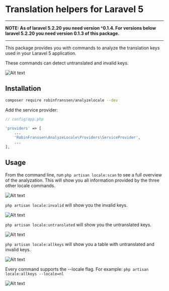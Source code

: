 # Translation helpers for Laravel 5
-----

**NOTE: As of laravel 5.2.20 you need version ^0.1.4. For versions below laravel 5.2.20 you need version 0.1.3 of this package.**

-----
This package provides you with commands to analyze the translation keys used in your Laravel 5 application.

These commands can detect untranslated and invalid keys.

![Alt text](http://www.robinfranssen.be/screenshot0.png "Scan everything")

## Installation

```bash
composer require robinfranssen/analyzelocale --dev
```

Add the service provider:
```php
// config/app.php

'providers' => [
	...
	'RobinFranssen\AnalyzeLocale\Providers\ServiceProvider',
	...
],
```
## Usage

From the command line, run `php artisan locale:scan` to see a full overview of the analyzation. 
This will show you all information provided by the three other locale commands.

![Alt text](http://www.robinfranssen.be/screenshot1.png "Scan everything")

`php artisan locale:invalid` will show you the invalid keys.

![Alt text](http://www.robinfranssen.be/screenshot2.png "Scan invalid keys")

`php artisan locale:untranslated` will show you the untranslated keys.

![Alt text](http://www.robinfranssen.be/screenshot3.png "Scan untranslated keys")

`php artisan locale:allkeys` will show you a table with untranslated and invalid keys.

![Alt text](http://www.robinfranssen.be/screenshot4.png "scan all keys")

Every command supports the --locale flag. 
For example: `php artisan locale:allkeys --locale=nl`

![Alt text](http://www.robinfranssen.be/screenshot5.png "Scan with different locale")

